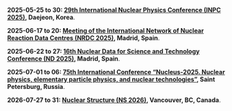 **2025-05-25 to 30: [29th International Nuclear Physics Conference (INPC 2025)](https://inpc2025.org), Daejeon, Korea**.

**2025-06-17 to 20: [Meeting of the International Network of Nuclear Reaction Data Centres (NRDC 2025)](https://www-nds.iaea.org/nrdc/nrdc_2025/), Madrid, Spain**.

**2025-06-22 to 27: [16th Nuclear Data for Science and Technology Conference (ND 2025)](https://nd2025madrid.com), Madrid, Spain**.

**2025-07-01 to 06: [75th International Conference “Nucleus-2025. Nuclear physics, elementary particle physics, and nuclear technologies”](https://indico.spbu.ru/event/1/), Saint Petersburg, Russia**.

**2026-07-27 to 31: [Nuclear Structure (NS 2026)](https://indico.triumf.ca/event/745/), Vancouver, BC, Canada**.

